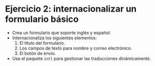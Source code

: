 # Ejercicio 2: internacionalizar un formulario básico

- Crea un formulario que soporte inglés y español.
- Internacionaliza los siguientes elementos:
  1. El título del formulario.
  2. Los campos de texto para nombre y correo electrónico.
  3. El botón de envío.
- Usa el paquete ``intl`` para gestionar las traducciones dinámicamente.
